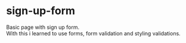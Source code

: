# sign-up-form
Basic page with sign up form.\
With this i learned to use forms, form validation and styling validations.

